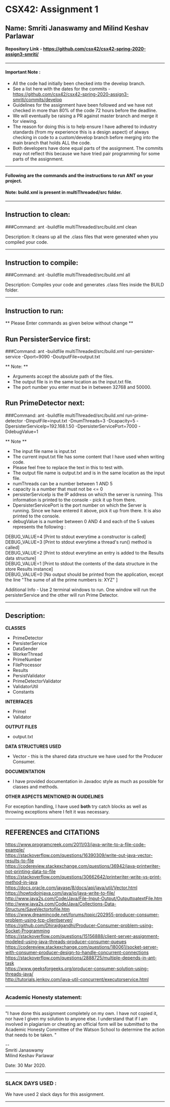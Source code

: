 # CSX42: Assignment 1
## Name: Smriti Janaswamy and Milind Keshav Parlawar

#### Repository Link - https://github.com/csx42/csx42-spring-2020-assign3-smriti/
-----------------------------------------------------------------------

#### Important Note : 
* All the code had initially been checked into the develop branch. 
* See a list here with the dates for the commits - https://github.com/csx42/csx42-spring-2020-assign3-smriti/commits/develop
* Guidelines for the assignment have been followed and we have not checked in more than 80% of the code 72 hours before the deadline. 
* We will eventually be raising a PR against master branch and merge it for viewing.
* The reason for doing this is to help ensure I have adhered to industry standards (from my experience this is a design aspect) of always checking in code to a custom/develop branch before merging into the main branch that holds ALL the code.
* Both developers have done equal parts of the assignment. The commits may not reflect this because we have tried pair programming for some parts of the assignment.

-----------------------------------------------------------------------

#### Following are the commands and the instructions to run ANT on your project.

#### Note: build.xml is present in multiThreaded/src folder.

-----------------------------------------------------------------------
## Instruction to clean:

###Command: ant -buildfile multiThreaded/src/build.xml clean

Description: It cleans up all the .class files that were generated when you
compiled your code.

-----------------------------------------------------------------------
## Instruction to compile:

###Command: ant -buildfile multiThreaded/src/build.xml all

Description: Compiles your code and generates .class files inside the BUILD folder.

-----------------------------------------------------------------------
## Instruction to run:  
** Please Enter commands as given below without change **
## Run PersisterService first:

###Command: ant -buildfile multiThreaded/src/build.xml run-persister-service -Dport=9090 -DoutputFile=output.txt

** Note: **
* Arguments accept the absolute path of the files.
* The output file is in the same location as the input.txt file.
* The port number you enter must be in between 32768 and 50000.

## Run PrimeDetector next:

###Command: ant -buildfile multiThreaded/src/build.xml run-prime-detector -DinputFile=input.txt -DnumThreads=3 -Dcapacity=5 -DpersisterServiceIp=192.168.1.50 -DpersisterServicePort=7000 -DdebugValue=1

** Note **
* The input file name is input.txt
* The current input.txt file has some content that I have used when writing code.
* Please feel free to replace the text in this to test with.
* The output file name is output.txt and is in the same location as the input file.
* numThreads can be a number between 1 AND 5
* capacity is a number that must not be <= 0
* persisterServiceIp is the IP address on which the server is running. This information is printed to the console - pick it up from there.
* DpersisterServicePort is the port number on which the Server is running. Since we have entered it above, pick it up from there. It is also printed to the console.
* debugValue is a number between 0 AND 4 and each of the 5 values represents the following :

DEBUG_VALUE=4 [Print to stdout everytime a constructor is called]  
DEBUG_VALUE=3 [Print to stdout everytime a thread's run() method is called]  
DEBUG_VALUE=2 [Print to stdout everytime an entry is added to the Results data structure]  
DEBUG_VALUE=1 [Print to stdout the contents of the data structure in the store Results instance]  
DEBUG_VALUE=0 [No output should be printed from the application, except the line "The sume of all the prime numbers is: XYZ" ]  

Additional Info -  Use 2 terminal windows to run. One window will run the persisterService and the other will run Prime Detector. 

-----------------------------------------------------------------------
## Description:

**CLASSES**
* PrimeDetector
* PersisterService
* DataSender
* WorkerThread
* PrimeNumber
* FileProcessor
* Results
* PersistValidator
* PrimeDetectorValidator
* ValidatorUtil
* Constants

**INTERFACES**
* PrimeI
* Validator

**OUTPUT FILES**
* output.txt


**DATA STRUCTURES USED**
* Vector - this is the shared data structure we have used for the Producer Consumer.

**DOCUMENTATION**  
* I have provided documentation in Javadoc style as much as possible for classes and methods.

**OTHER ASPECTS MENTIONED IN GUIDELINES**

For exception handling, I have used **both** try catch blocks as well as throwing exceptions where I felt it was necessary.  

-----------------------------------------------------------------------
## REFERENCES and CITATIONS

https://www.programcreek.com/2011/03/java-write-to-a-file-code-example/  
https://stackoverflow.com/questions/16390309/write-out-java-vector-results-to-file  
https://codereview.stackexchange.com/questions/36942/java-printwriter-not-printing-data-to-file  
https://stackoverflow.com/questions/30662642/printwriter-write-vs-print-method-in-java  
https://docs.oracle.com/javase/8/docs/api/java/util/Vector.html  
https://howtodoinjava.com/java/io/java-write-to-file/  
http://www.java2s.com/Code/Java/File-Input-Output/OutputtoatextFile.htm  
http://www.java2s.com/Code/Java/Collections-Data-Structure/SaveVectortofile.htm  
https://www.dreamincode.net/forums/topic/202955-producer-consumer-problem-using-tcp-clientserver/  
https://github.com/Dhirajdgandhi/Producer-Consumer-problem-using-Socket-Programming  
https://stackoverflow.com/questions/15156888/client-server-assignment-modeled-using-java-threads-producer-consumer-queues  
https://codereview.stackexchange.com/questions/180061/socket-server-with-consumer-producer-design-to-handle-concurrent-connections  
https://stackoverflow.com/questions/2888725/multiple-depends-in-ant-task  
https://www.geeksforgeeks.org/producer-consumer-solution-using-threads-java/  
http://tutorials.jenkov.com/java-util-concurrent/executorservice.html  

-----------------------------------------------------------------------
### Academic Honesty statement:
-----------------------------------------------------------------------

"I have done this assignment completely on my own. I have not copied
it, nor have I given my solution to anyone else. I understand that if
I am involved in plagiarism or cheating an official form will be
submitted to the Academic Honesty Committee of the Watson School to
determine the action that needs to be taken. "

--  
Smriti Janaswamy  
Milind Keshav Parlawar


Date: 30 Mar 2020.

-----------------------------------------------------------------------
### SLACK DAYS USED :

We have used 2 slack days for this assignment.

-----------------------------------------------------------------------
